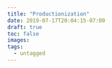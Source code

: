 ```yaml
---
title: "Productionization"
date: 2019-07-17T20:04:15-07:00
draft: true
toc: false
images:
tags:
  - untagged
---
```

